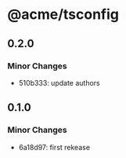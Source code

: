 # @acme/tsconfig

## 0.2.0

### Minor Changes

- 510b333: update authors

## 0.1.0

### Minor Changes

- 6a18d97: first rekease
